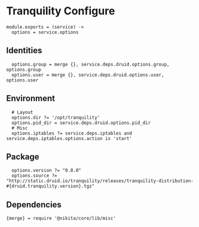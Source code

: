 
# Tranquility Configure

    module.exports = (service) ->
      options = service.options

## Identities

      options.group = merge {}, service.deps.druid.options.group, options.group
      options.user = merge {}, service.deps.druid.options.user, options.user

## Environment

      # Layout
      options.dir ?= '/opt/tranquility'
      options.pid_dir = service.deps.druid.options.pid_dir
      # Misc
      options.iptables ?= service.deps.iptables and service.deps.iptables.options.action is 'start'

## Package

      options.version ?= "0.8.0"
      options.source ?= "http://static.druid.io/tranquility/releases/tranquility-distribution-#{druid.tranquility.version}.tgz"

## Dependencies

    {merge} = require '@nikita/core/lib/misc'
